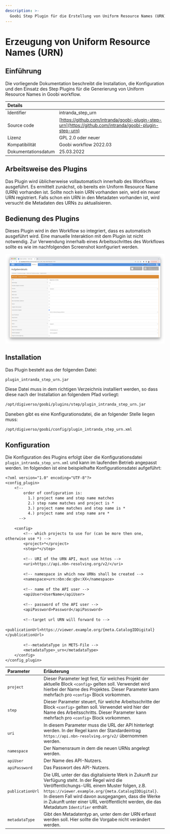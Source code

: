 ```yaml
---
description: >-
  Goobi Step Plugin für die Erstellung von Uniform Resource Names (URN).
---
```


# Erzeugung von Uniform Resource Names (URN)


## Einführung
Die vorliegende Dokumentation beschreibt die Installation, die Konfiguration und den Einsatz des Step Plugins für die Generierung von Uniform Resource Names in Goobi workflow.

| Details |  |
| :--- | :--- |
| Identifier | intranda_step_urn |
| Source code | [https://github.com/intranda/goobi-plugin-step-urn](https://github.com/intranda/goobi-plugin-step-urn) |
| Lizenz | GPL 2.0 oder neuer |
| Kompatibilität | Goobi workflow 2022.03 |
| Dokumentationsdatum | 25.03.2022 |


## Arbeitsweise des Plugins
Das Plugin wird üblicherweise vollautomatisch innerhalb des Workflows ausgeführt. Es ermittelt zunächst, ob bereits ein Uniform Resource Name (URN) vorhanden ist. Sollte noch kein URN vorhanden sein, wird ein neuer URN registriert. Falls schon ein URN in den Metadaten vorhanden ist, wird versucht die Metadaten des URNs zu aktualisieren.


## Bedienung des Plugins
Dieses Plugin wird in den Workflow so integriert, dass es automatisch ausgeführt wird. Eine manuelle Interaktion mit dem Plugin ist nicht notwendig. Zur Verwendung innerhalb eines Arbeitsschrittes des Workflows sollte es wie im nachfolgenden Screenshot konfiguriert werden.

![Integration des Plugins in den Workflow](../.gitbook/assets/intranda_step_urn_de.png)


## Installation
Das Plugin besteht aus der folgenden Datei:

```text
plugin_intranda_step_urn.jar
```

Diese Datei muss in dem richtigen Verzeichnis installiert werden, so dass diese nach der Installation an folgendem Pfad vorliegt:

```bash
/opt/digiverso/goobi/plugins/step/plugin_intranda_step_urn.jar
```

Daneben gibt es eine Konfigurationsdatei, die an folgender Stelle liegen muss:

```bash
/opt/digiverso/goobi/config/plugin_intranda_step_urn.xml
```


## Konfiguration
Die Konfiguration des Plugins erfolgt über die Konfigurationsdatei `plugin_intranda_step_urn.xml` und kann im laufenden Betrieb angepasst werden. Im folgenden ist eine beispielhafte Konfigurationsdatei aufgeführt:

```markup
<?xml version="1.0" encoding="UTF-8"?>
<config_plugin>
    <!--
        order of configuration is:
          1.) project name and step name matches
          2.) step name matches and project is *
          3.) project name matches and step name is *
          4.) project name and step name are *
	  -->

    <config>
        <!-- which projects to use for (can be more then one, otherwise use *) -->
        <project>*</project>
        <step>*</step>

        <!-- URI of the URN API, must use httos -->
        <uri>https://api.nbn-resolving.org/v2/</uri>

        <!-- namespace in which new URNs shall be created -->
        <namespace>urn:nbn:de:gbv:XX</namespace>

        <!-- name of the API user -->
        <apiUser>UserName</apiUser>

        <!-- password of the API user -->
        <apiPassword>Password</apiPassword>

        <!--target url URN will forward to -->
        <publicationUrl>https://viewer.example.org/{meta.CatalogIDDigital}</publicationUrl>

        <!--metadataType in METS-File -->
        <metadataType>_urn</metadataType>
    </config>
</config_plugin>
```

| Parameter | Erläuterung |
| :--- | :--- |
| `project` | Dieser Parameter legt fest, für welches Projekt der aktuelle Block `<config>` gelten soll. Verwendet wird hierbei der Name des Projektes. Dieser Parameter kann mehrfach pro `<config>` Block vorkommen. |
| `step` | Dieser Parameter steuert, für welche Arbeitsschritte der Block `<config>` gelten soll. Verwendet wird hier der Name des Arbeitsschritts. Dieser Parameter kann mehrfach pro `<config>` Block vorkommen. |
| `uri` | In diesem Parameter muss die URL der API hinterlegt werden. In der Regel kann der Standardeintrag `https://api.nbn-resolving.org/v2/` übernommen werden.  |
| `namespace` | Der Namensraum in dem die neuen URNs angelegt werden. |
| `apiUser` | Der Name des API-Nutzers. |
| `apiPassword` | Das Passwort des API-Nutzers. |
| `publicationUrl`   | Die URL unter der das digitalisierte Werk in Zukunft zur Verfügung steht. In der Regel wird die Veröffentlichungs-URL einem Muster folgen, z.B. `https://viewer.example.org/{meta.CatalogIDDigital}`. In diesem Fall wird davon ausgegangen, dass die Werke in Zukunft unter einer URL veröffentlicht werden, die das Metadatum `Identifier` enthält. |
| `metadataType`  | Gibt den Metadatentyp an, unter dem der URN erfasst werden soll. Hier sollte die Vorgabe nicht verändert werden.  |

